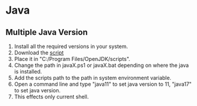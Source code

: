 # Java

## Multiple Java Version

1. Install all the required versions in your system.
2. Download the [script](https://github.com/rahulmlokurte/akl/tree/main/java/multi-version/scripts)
3. Place it in "C:/Program Files/OpenJDK/scripts".
4. Change the path in javaX.ps1 or javaX.bat depending on where the java is installed.
5. Add the scripts path to the path in system environment variable.
6. Open a command line and type "java11" to set java version to 11, "java17" to set java version.
7. This effects only current shell.
